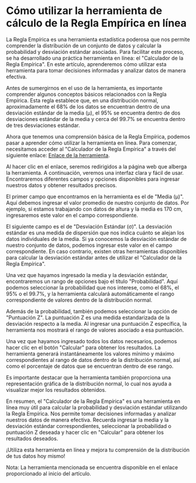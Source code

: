 Cómo utilizar la herramienta de cálculo de la Regla Empírica en línea
=====================================================================

La Regla Empírica es una herramienta estadística poderosa que nos permite comprender la distribución de un conjunto de datos y calcular la probabilidad y desviación estándar asociadas. Para facilitar este proceso, se ha desarrollado una práctica herramienta en línea: el "Calculador de la Regla Empírica". En este artículo, aprenderemos cómo utilizar esta herramienta para tomar decisiones informadas y analizar datos de manera efectiva.

Antes de sumergirnos en el uso de la herramienta, es importante comprender algunos conceptos básicos relacionados con la Regla Empírica. Esta regla establece que, en una distribución normal, aproximadamente el 68% de los datos se encuentran dentro de una desviación estándar de la media (μ), el 95% se encuentra dentro de dos desviaciones estándar de la media y cerca del 99.7% se encuentra dentro de tres desviaciones estándar.

Ahora que tenemos una comprensión básica de la Regla Empírica, podemos pasar a aprender cómo utilizar la herramienta en línea. Para comenzar, necesitamos acceder al "Calculador de la Regla Empírica" a través del siguiente enlace: [Enlace de la herramienta](https://www.onlinecalculatorsfree.com/es/math/empirical-rule-calculator.html).

Al hacer clic en el enlace, seremos redirigidos a la página web que alberga la herramienta. A continuación, veremos una interfaz clara y fácil de usar. Encontraremos diferentes campos y opciones disponibles para ingresar nuestros datos y obtener resultados precisos.

El primer campo que encontramos en la herramienta es el de "Media (μ)". Aquí debemos ingresar el valor promedio de nuestro conjunto de datos. Por ejemplo, si estamos trabajando con datos de altura y la media es 170 cm, ingresaremos este valor en el campo correspondiente.

El siguiente campo es el de "Desviación Estándar (σ)". La desviación estándar es una medida de dispersión que nos indica cuánto se alejan los datos individuales de la media. Si ya conocemos la desviación estándar de nuestro conjunto de datos, podemos ingresar este valor en el campo correspondiente. En caso contrario, existen otras herramientas disponibles para calcular la desviación estándar antes de utilizar el "Calculador de la Regla Empírica".

Una vez que hayamos ingresado la media y la desviación estándar, encontraremos un rango de opciones bajo el título "Probabilidad". Aquí podemos seleccionar la probabilidad que nos interese, como el 68%, el 95% o el 99.7%, y la herramienta calculará automáticamente el rango correspondiente de valores dentro de la distribución normal.

Además de la probabilidad, también podemos seleccionar la opción de "Puntuación Z". La puntuación Z es una medida estandarizada de la desviación respecto a la media. Al ingresar una puntuación Z específica, la herramienta nos mostrará el rango de valores asociado a esa puntuación.

Una vez que hayamos ingresado todos los datos necesarios, podemos hacer clic en el botón "Calcular" para obtener los resultados. La herramienta generará instantáneamente los valores mínimo y máximo correspondientes al rango de datos dentro de la distribución normal, así como el porcentaje de datos que se encuentran dentro de ese rango.

Es importante destacar que la herramienta también proporciona una representación gráfica de la distribución normal, lo cual nos ayuda a visualizar mejor los resultados obtenidos.

En resumen, el "Calculador de la Regla Empírica" es una herramienta en línea muy útil para calcular la probabilidad y desviación estándar utilizando la Regla Empírica. Nos permite tomar decisiones informadas y analizar nuestros datos de manera efectiva. Recuerda ingresar la media y la desviación estándar correspondientes, seleccionar la probabilidad o puntuación Z deseada y hacer clic en "Calcular" para obtener los resultados deseados.

¡Utiliza esta herramienta en línea y mejora tu comprensión de la distribución de tus datos hoy mismo!

Nota: La herramienta mencionada se encuentra disponible en el enlace proporcionado al inicio del artículo.